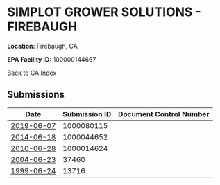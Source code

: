 # SIMPLOT GROWER SOLUTIONS - FIREBAUGH

**Location:** Firebaugh, CA

**EPA Facility ID:** 100000144667

[Back to CA Index](../../index.md)

## Submissions

| Date | Submission ID | Document Control Number |
|------|--------------|-------------------------|
| [2019-06-07](submissions/1000080115.md) | 1000080115 |  |
| [2014-06-18](submissions/1000044652.md) | 1000044652 |  |
| [2010-06-28](submissions/1000014624.md) | 1000014624 |  |
| [2004-06-23](submissions/37460.md) | 37460 |  |
| [1999-06-24](submissions/13716.md) | 13716 |  |
